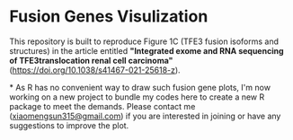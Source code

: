   
# Fusion Genes Visulization  

This repository is built to reproduce Figure 1C (TFE3 fusion isoforms and structures) in the article entitled **"Integrated exome and RNA sequencing of TFE3translocation renal cell carcinoma"** (https://doi.org/10.1038/s41467-021-25618-z).  

\* As R has no convenient way to draw such fusion gene plots, I'm now working on a new project to bundle my codes here to create a new R package to meet the demands. Please contact me (<xiaomengsun315@gmail.com>) if you are interested in joining or have any suggestions to improve the plot.  
